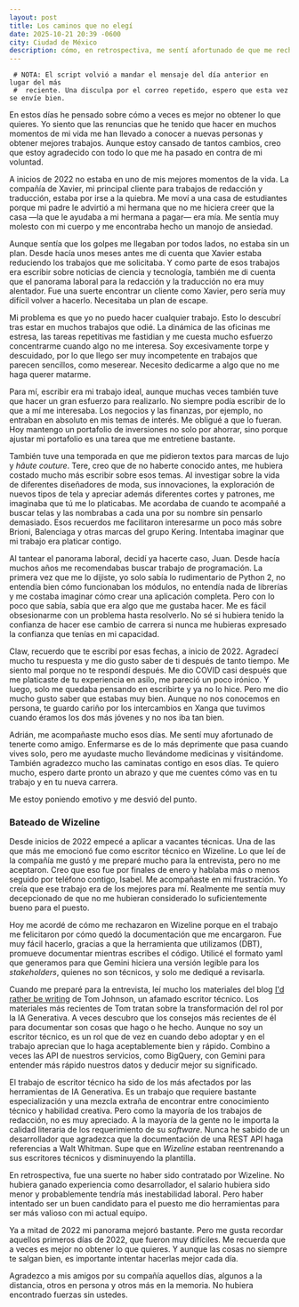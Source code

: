 ```yaml
---
layout: post
title: Los caminos que no elegí
date: 2025-10-21 20:39 -0600
city: Ciudad de México
description: cómo, en retrospectiva, me sentí afortunado de que me rechazaran de un empleo.
---
```

```
 # NOTA: El script volvió a mandar el mensaje del día anterior en lugar del más
 #  reciente. Una disculpa por el correo repetido, espero que esta vez se envíe bien.
```
En estos días he pensado sobre cómo a veces es mejor no obtener lo que quieres. Yo siento que las renuncias que he tenido que hacer en muchos momentos de mi vida me han llevado a conocer a nuevas personas y obtener mejores trabajos. Aunque estoy cansado de tantos cambios, creo que estoy agradecido con todo lo que me ha pasado en contra de mi voluntad.

A inicios de 2022 no estaba en uno de mis mejores momentos de la vida. La compañía de Xavier, mi principal cliente para trabajos de redacción y traducción, estaba por irse a la quiebra. Me moví a una casa de estudiantes porque mi padre le advirtió a mi hermana que no me hiciera creer que la casa —la que le ayudaba a mi hermana a pagar— era mía. Me sentía muy molesto con mi cuerpo y me encontraba hecho un manojo de ansiedad.

Aunque sentía que los golpes me llegaban por todos lados, no estaba sin un plan. Desde hacía unos meses antes me di cuenta que Xavier estaba reduciendo los trabajos que me solicitaba. Y como parte de esos trabajos era escribir sobre noticias de ciencia y tecnología, también me di cuenta que el panorama laboral para la redacción y la traducción no era muy alentador. Fue una suerte encontrar un cliente como Xavier, pero sería muy difícil volver a hacerlo. Necesitaba un plan de escape. 

Mi problema es que yo no puedo hacer cualquier trabajo. Esto lo descubrí tras estar en muchos trabajos que odié. La dinámica de las oficinas me estresa, las tareas repetitivas me fastidian y me cuesta mucho esfuerzo concentrarme cuando algo no me interesa. Soy excesivamente torpe y descuidado, por lo que llego ser muy incompetente en trabajos que parecen sencillos, como meserear. Necesito dedicarme a algo que no me haga querer matarme.

Para mí, escribir era mi trabajo ideal, aunque muchas veces también tuve que hacer un gran esfuerzo para realizarlo. No siempre podía escribir de lo que a mí me interesaba. Los negocios y las finanzas, por ejemplo, no entraban en absoluto en mis temas de interés. Me obligué a que lo fueran. Hoy mantengo un portafolio de inversiones no solo por ahorrar, sino porque ajustar mi portafolio es una tarea que me entretiene bastante. 

También tuve una temporada en que me pidieron textos para marcas de lujo y _hâute couture_. Tere, creo que de no haberte conocido antes, me hubiera costado mucho más escribir sobre esos temas. Al investigar sobre la vida de diferentes diseñadores de moda, sus innovaciones, la exploración de nuevos tipos de tela y apreciar además diferentes cortes y patrones, me imaginaba que tú me lo platicabas. Me acordaba de cuando te acompañé a buscar telas y las nombrabas a cada una por su nombre sin pensarlo demasiado. Esos recuerdos me facilitaron interesarme un poco más sobre Brioni, Balenciaga y otras marcas del grupo Kering. Intentaba imaginar que mi trabajo era platicar contigo.

Al tantear el panorama laboral, decidí ya hacerte caso, Juan. Desde hacía muchos años me recomendabas buscar trabajo de programación. La primera vez que me lo dijiste, yo solo sabía lo rudimentario de Python 2, no entendía bien cómo funcionaban los módulos, no entendía nada de librerías y me costaba imaginar cómo crear una aplicación completa. Pero con lo poco que sabía, sabía que era algo que me gustaba hacer. Me es fácil obsesionarme con un problema hasta resolverlo. No sé si hubiera tenido la confianza de hacer ese cambio de carrera si nunca me hubieras expresado la confianza que tenías en mi capacidad.

Claw, recuerdo que te escribí por esas fechas, a inicio de 2022. Agradecí mucho tu respuesta y me dio gusto saber de ti después de tanto tiempo. Me siento mal porque no te respondí después. Me dio COVID casi después que me platicaste de tu experiencia en asilo, me pareció un poco irónico. Y luego, solo me quedaba pensando en escribirte y ya no lo hice. Pero me dio mucho gusto saber que estabas muy bien. Aunque no nos conocemos en persona, te guardo cariño por los intercambios en Xanga que tuvimos cuando éramos los dos más jóvenes y no nos iba tan bien.

Adrián, me acompañaste mucho esos días. Me sentí muy afortunado de tenerte como amigo. Enfermarse es de lo más deprimente que pasa cuando vives solo, pero me ayudaste mucho llevándome medicinas y visitándome. También agradezco mucho las caminatas contigo en esos días. Te quiero mucho, espero darte pronto un abrazo y que me cuentes cómo vas en tu trabajo y en tu nueva carrera.

Me estoy poniendo emotivo y me desvió del punto.

### Bateado de Wizeline

Desde inicios de 2022 empecé a aplicar a vacantes técnicas. Una de las que más me emocionó fue como escritor técnico en Wizeline. Lo que leí de la compañía me gustó y me preparé mucho para la entrevista, pero no me aceptaron. Creo que eso fue por finales de enero y hablaba más o menos seguido por teléfono contigo, Isabel. Me acompañaste en mi frustración. Yo creía que ese trabajo era de los mejores para mí. Realmente me sentía muy decepcionado de que no me hubieran considerado lo suficientemente bueno para el puesto.

Hoy me acordé de cómo me rechazaron en Wizeline porque en el trabajo me felicitaron por cómo quedó la documentación que me encargaron. Fue muy fácil hacerlo, gracias a que la herramienta que utilizamos (DBT), promueve documentar mientras escribes el código. Utilicé el formato yaml que generamos para que Gemini hiciera una versión legible para los _stakeholders_, quienes no son técnicos, y solo me dediqué a revisarla.

Cuando me preparé para la entrevista, leí mucho los materiales del blog [I'd rather be writing](https://idratherbewriting.com) de  Tom Johnson, un afamado escritor técnico. Los materiales más recientes de Tom tratan sobre la transformación del rol por la IA Generativa. A veces descubro que los consejos más recientes de él para documentar son cosas que hago o he hecho. Aunque no soy un escritor técnico, es un rol que de vez en cuando debo adoptar y en el trabajo aprecian que lo haga aceptablemente bien y rápido. Combino a veces las API de nuestros servicios, como BigQuery, con Gemini para entender más rápido nuestros datos y deducir mejor su significado.

El trabajo de escritor técnico ha sido de los más afectados por las herramientas de IA Generativa. Es un trabajo que requiere bastante especialización y una mezcla extraña de encontrar entre conocimiento técnico y habilidad creativa. Pero como la mayoría de los trabajos de redacción, no es muy apreciado. A la mayoría de la gente no le importa la calidad literaria de los requerimiento de su _software_. Nunca he sabido de un desarrollador que agradezca que la documentación de una REST API haga referencias a Walt Whitman. Supe que en _Wizeline_ estaban reentrenando a sus escritores técnicos y disminuyendo la plantilla.

En retrospectiva, fue una suerte no haber sido contratado por Wizeline. No hubiera ganado experiencia como desarrollador, el salario hubiera sido menor y probablemente tendría más inestabilidad laboral. Pero haber intentado ser un buen candidato para el puesto me dio herramientas para ser más valioso con mi actual equipo.

Ya a mitad de 2022 mi panorama mejoró bastante. Pero me gusta recordar aquellos primeros días de 2022, que fueron muy difíciles. Me recuerda que a veces es mejor no obtener lo que quieres. Y aunque las cosas no siempre te salgan bien, es importante intentar hacerlas mejor cada día.

Agradezco a mis amigos por su compañía aquellos días, algunos a la distancia, otros en persona y otros más en la memoria. No hubiera encontrado fuerzas sin ustedes.